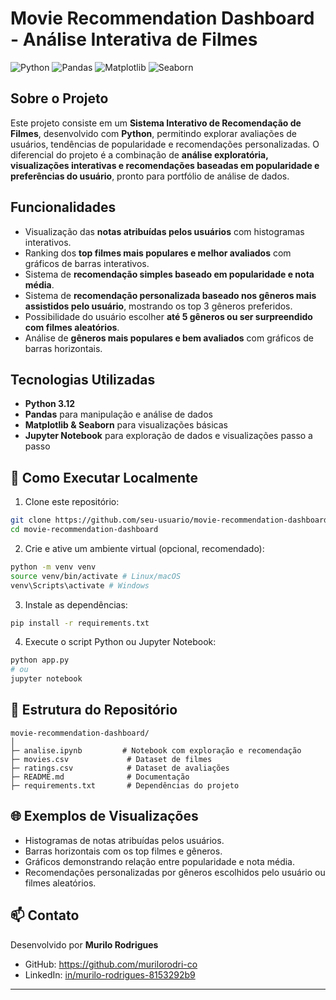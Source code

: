 # Movie Recommendation Dashboard - Análise Interativa de Filmes

![Python](https://img.shields.io/badge/Python-3.12-blue)
![Pandas](https://img.shields.io/badge/Pandas-1.6-orange)
![Matplotlib](https://img.shields.io/badge/Matplotlib-3.8-purple)
![Seaborn](https://img.shields.io/badge/Seaborn-0.12-cyan)

## Sobre o Projeto
Este projeto consiste em um **Sistema Interativo de Recomendação de Filmes**, desenvolvido com **Python**, permitindo explorar avaliações de usuários, tendências de popularidade e recomendações personalizadas. O diferencial do projeto é a combinação de **análise exploratória, visualizações interativas e recomendações baseadas em popularidade e preferências do usuário**, pronto para portfólio de análise de dados.

## Funcionalidades
- Visualização das **notas atribuídas pelos usuários** com histogramas interativos.
- Ranking dos **top filmes mais populares e melhor avaliados** com gráficos de barras interativos.
- Sistema de **recomendação simples baseado em popularidade e nota média**.
- Sistema de **recomendação personalizada baseado nos gêneros mais assistidos pelo usuário**, mostrando os top 3 gêneros preferidos.
- Possibilidade do usuário escolher **até 5 gêneros ou ser surpreendido com filmes aleatórios**.
- Análise de **gêneros mais populares e bem avaliados** com gráficos de barras horizontais.

## Tecnologias Utilizadas
- **Python 3.12**
- **Pandas** para manipulação e análise de dados
- **Matplotlib & Seaborn** para visualizações básicas
- **Jupyter Notebook** para exploração de dados e visualizações passo a passo

## 🚀 Como Executar Localmente
1. Clone este repositório:
```bash
git clone https://github.com/seu-usuario/movie-recommendation-dashboard.git
cd movie-recommendation-dashboard
```

2. Crie e ative um ambiente virtual (opcional, recomendado):
```bash
python -m venv venv
source venv/bin/activate # Linux/macOS
venv\Scripts\activate # Windows
```

3. Instale as dependências:
```bash
pip install -r requirements.txt
```

4. Execute o script Python ou Jupyter Notebook:
```bash
python app.py
# ou
jupyter notebook
```

## 📝 Estrutura do Repositório
```
movie-recommendation-dashboard/
│
├─ analise.ipynb         # Notebook com exploração e recomendação
├─ movies.csv             # Dataset de filmes
├─ ratings.csv            # Dataset de avaliações
├─ README.md              # Documentação
├─ requirements.txt       # Dependências do projeto
```

## 🌐 Exemplos de Visualizações
- Histogramas de notas atribuídas pelos usuários.
- Barras horizontais com os top filmes e gêneros.
- Gráficos demonstrando relação entre popularidade e nota média.
- Recomendações personalizadas por gêneros escolhidos pelo usuário ou filmes aleatórios.

## 📫 Contato
Desenvolvido por **Murilo Rodrigues**
- GitHub: https://github.com/murilorodri-co
- LinkedIn: [in/murilo-rodrigues-8153292b9](https://www.linkedin.com/in/murilo-rodrigues-8153292b9)

---